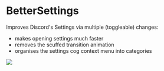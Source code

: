 # BetterSettings

Improves Discord's Settings via multiple (toggleable) changes:

-   makes opening settings much faster
-   removes the scuffed transition animation
-   organises the settings cog context menu into categories

![](https://github.com/Tally-gay/Tallycord/assets/45497981/e8d67a95-3909-4be5-8281-8cf9d2f1c30e)
